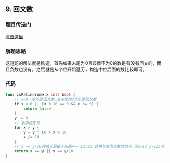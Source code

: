 ## 9. 回文数

### 题目传送门

[点击这里](https://leetcode.cn/problems/palindrome-number/)

### 解题思路

这道题的解法就是构造，首先如果末尾为0且该数不为0的数是有没有回文的，而且负数也没有。之后就是从个位开始遍历，构造中位后面的数比较即可。

### 代码

```go
func isPalindrome(x int) bool {
    // x<0一定不是回文数,且末尾为0也不是回文数
    if x < 0 || (x % 10 == 0 && x != 0) {
        return false
    }
    y := 0 
    // 到中位即可
    for x > y {
        y = y * 10 + x % 10
        x /= 10
    }
    // x == y/10的情况是由于如果x== 12321 这种长度为奇数的情况,当x=12 y=123时,不需要对中位数做判断
    return x == y || x == y/10
}


```